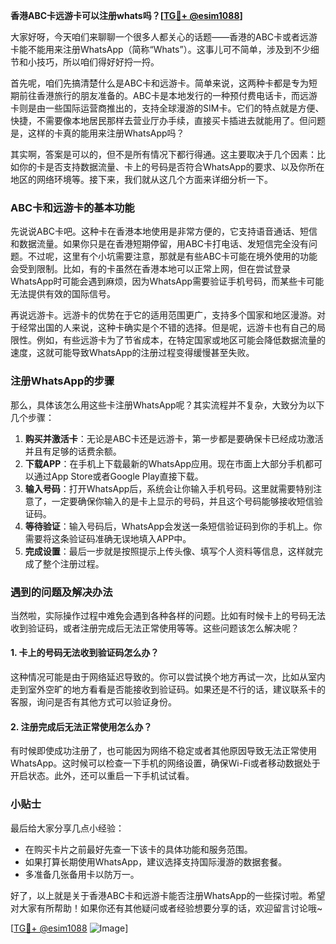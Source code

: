 **香港ABC卡远游卡可以注册whats吗？[[TG💪+ @esim1088](https://t.me/s/esim1088)]**

大家好呀，今天咱们来聊聊一个很多人都关心的话题——香港的ABC卡或者远游卡能不能用来注册WhatsApp（简称“Whats”）。这事儿可不简单，涉及到不少细节和小技巧，所以咱们得好好捋一捋。

首先呢，咱们先搞清楚什么是ABC卡和远游卡。简单来说，这两种卡都是专为短期前往香港旅行的朋友准备的。ABC卡是本地发行的一种预付费电话卡，而远游卡则是由一些国际运营商推出的，支持全球漫游的SIM卡。它们的特点就是方便、快捷，不需要像本地居民那样去营业厅办手续，直接买卡插进去就能用了。但问题是，这样的卡真的能用来注册WhatsApp吗？

其实啊，答案是可以的，但不是所有情况下都行得通。这主要取决于几个因素：比如你的卡是否支持数据流量、卡上的号码是否符合WhatsApp的要求、以及你所在地区的网络环境等。接下来，我们就从这几个方面来详细分析一下。

### ABC卡和远游卡的基本功能

先说说ABC卡吧。这种卡在香港本地使用是非常方便的，它支持语音通话、短信和数据流量。如果你只是在香港短期停留，用ABC卡打电话、发短信完全没有问题。不过呢，这里有个小坑需要注意，那就是有些ABC卡可能在境外使用的功能会受到限制。比如，有的卡虽然在香港本地可以正常上网，但在尝试登录WhatsApp时可能会遇到麻烦，因为WhatsApp需要验证手机号码，而某些卡可能无法提供有效的国际信号。

再说远游卡。远游卡的优势在于它的适用范围更广，支持多个国家和地区漫游。对于经常出国的人来说，这种卡确实是个不错的选择。但是呢，远游卡也有自己的局限性。例如，有些远游卡为了节省成本，在特定国家或地区可能会降低数据流量的速度，这就可能导致WhatsApp的注册过程变得缓慢甚至失败。

### 注册WhatsApp的步骤

那么，具体该怎么用这些卡注册WhatsApp呢？其实流程并不复杂，大致分为以下几个步骤：

1. **购买并激活卡**：无论是ABC卡还是远游卡，第一步都是要确保卡已经成功激活并且有足够的话费余额。
2. **下载APP**：在手机上下载最新的WhatsApp应用。现在市面上大部分手机都可以通过App Store或者Google Play直接下载。
3. **输入号码**：打开WhatsApp后，系统会让你输入手机号码。这里就需要特别注意了，一定要确保你输入的是卡上显示的号码，并且这个号码能够接收短信验证码。
4. **等待验证**：输入号码后，WhatsApp会发送一条短信验证码到你的手机上。你需要将这条验证码准确无误地填入APP中。
5. **完成设置**：最后一步就是按照提示上传头像、填写个人资料等信息，这样就完成了整个注册过程。

### 遇到的问题及解决办法

当然啦，实际操作过程中难免会遇到各种各样的问题。比如有时候卡上的号码无法收到验证码，或者注册完成后无法正常使用等等。这些问题该怎么解决呢？

#### 1. 卡上的号码无法收到验证码怎么办？
这种情况可能是由于网络延迟导致的。你可以尝试换个地方再试一次，比如从室内走到室外空旷的地方看看是否能接收到验证码。如果还是不行的话，建议联系卡的客服，询问是否有其他方式可以验证身份。

#### 2. 注册完成后无法正常使用怎么办？
有时候即使成功注册了，也可能因为网络不稳定或者其他原因导致无法正常使用WhatsApp。这时候可以检查一下手机的网络设置，确保Wi-Fi或者移动数据处于开启状态。此外，还可以重启一下手机试试看。

### 小贴士

最后给大家分享几点小经验：
- 在购买卡片之前最好先查一下该卡的具体功能和服务范围。
- 如果打算长期使用WhatsApp，建议选择支持国际漫游的数据套餐。
- 多准备几张备用卡以防万一。

好了，以上就是关于香港ABC卡和远游卡能否注册WhatsApp的一些探讨啦。希望对大家有所帮助！如果你还有其他疑问或者经验想要分享的话，欢迎留言讨论哦~

[[TG💪+ @esim1088](https://t.me/s/esim1088) ![Image](https://i.postimg.cc/4NQfJmqS/Snipaste-2025-05-13-00-14-12.png)]